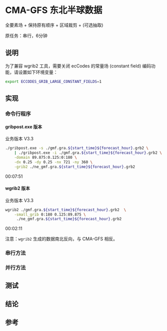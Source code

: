 # CMA-GFS 东北半球数据

全要素场 + 保持原有顺序 + 区域裁剪 + (可选抽取)

原任务：串行，6分钟

## 说明

为了兼容 wgrib2 工具，需要关闭 ecCodes 的常量场 (constant field) 编码功能，请设置如下环境变量：

```bash
export ECCODES_GRIB_LARGE_CONSTANT_FIELDS=1
```

## 实现

### 命令行程序

#### gribpost.exe 版本

业务版本 V3.3

```bash
./gribpost.exe -s ./gmf.gra.${start_time}${forecast_hour}.grb2 \
    | ./gribpost.exe -i ./gmf.gra.${start_time}${forecast_hour}.grb2 \
    -domain 89.875:0.125:0:180 \
    -dx 0.25 -dy 0.25 -nx 721 -ny 360 \
    -grib2 ./ne_gmf.gra.${start_time}${forecast_hour}.grb2
```

00:07:51

#### wgrib2 版本

业务版本 V3.3

```bash
wgrib2 ./gmf.gra.${start_time}${forecast_hour}.grb2  \
    -small_grib 0:180 0.125:89.875 \
     ./ne_gmf.gra.${start_time}${forecast_hour}.grb2
```

00:02:11

注意：`wgrib2` 生成的数据南北反向，与 CMA-GFS 相反。

### 串行方法



### 并行方法



## 测试



## 结论



## 参考

